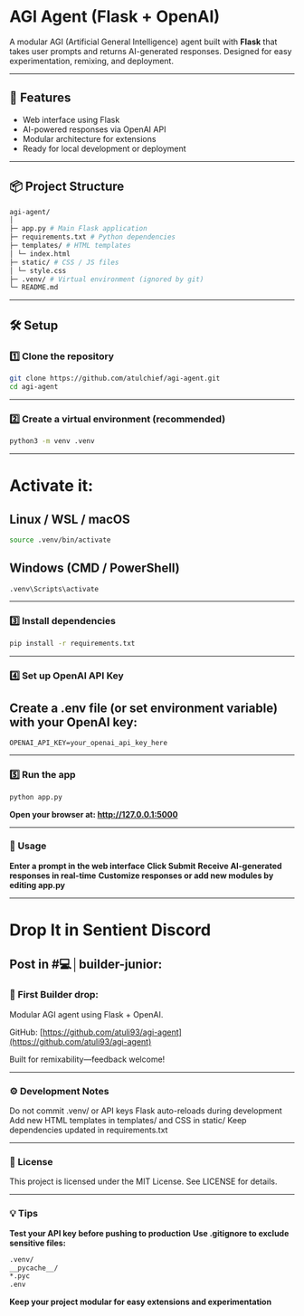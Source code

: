 # AGI Agent (Flask + OpenAI)

A modular AGI (Artificial General Intelligence) agent built with **Flask** that takes user prompts and returns AI-generated responses. Designed for easy experimentation, remixing, and deployment.

---

## 🚀 Features

- Web interface using Flask
- AI-powered responses via OpenAI API
- Modular architecture for extensions
- Ready for local development or deployment

---

## 📦 Project Structure

```bash
agi-agent/
│
├─ app.py # Main Flask application
├─ requirements.txt # Python dependencies
├─ templates/ # HTML templates
│ └─ index.html
├─ static/ # CSS / JS files
│ └─ style.css
├─ .venv/ # Virtual environment (ignored by git)
└─ README.md
```

---

## 🛠️ Setup

### 1️⃣ Clone the repository

```bash
git clone https://github.com/atulchief/agi-agent.git
cd agi-agent
```

---

### 2️⃣ Create a virtual environment (recommended)

```bash
python3 -m venv .venv
```

---

# Activate it:

## Linux / WSL / macOS

```bash
source .venv/bin/activate
```

## Windows (CMD / PowerShell)

```bash
.venv\Scripts\activate
```

---

### 3️⃣ Install dependencies

```bash
pip install -r requirements.txt
```

---

### 4️⃣ Set up OpenAI API Key

## Create a .env file (or set environment variable) with your OpenAI key:

```OPENAI_API_KEY=your_openai_api_key_here```

---

### 5️⃣ Run the app

```bash
python app.py
```

**Open your browser at: http://127.0.0.1:5000**

---

### 📝 Usage

**Enter a prompt in the web interface**
**Click Submit**
**Receive AI-generated responses in real-time**
**Customize responses or add new modules by editing app.py**

---

# Drop It in Sentient Discord
## Post in #💻│builder-junior:

### 🚀 First Builder drop:
Modular AGI agent using Flask + OpenAI.

GitHub: [https://github.com/atuli93/agi-agent](https://github.com/atuli93/agi-agent)

Built for remixability—feedback welcome!

---

### ⚙️ Development Notes

Do not commit .venv/ or API keys
Flask auto-reloads during development
Add new HTML templates in templates/ and CSS in static/
Keep dependencies updated in requirements.txt

---

### 📜 License

This project is licensed under the MIT License. See LICENSE
 for details.

---

### 💡 Tips

**Test your API key before pushing to production**
**Use .gitignore to exclude sensitive files:**

```bash
.venv/
__pycache__/
*.pyc
.env
```

**Keep your project modular for easy extensions and experimentation**
